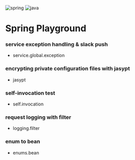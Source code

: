 ![spring](https://img.shields.io/badge/Spring%20boot-3.0.1-green)
![java](https://img.shields.io/badge/Java-17-red)

# Spring Playground

### service exception handling & slack push
- service.global.exception

### encrypting private configuration files with jasypt
- jasypt

### self-invocation test
- self.invocation

### request logging with filter
- logging.filter

### enum to bean
- enums.bean
